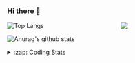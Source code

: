 ### Hi there 👋

<!--
**tao8687/tao8687** is a ✨ _special_ ✨ repository because its `README.md` (this file) appears on your GitHub profile.

Here are some ideas to get you started:

- 🔭 I’m currently working on ...
- 🌱 I’m currently learning ...
- 👯 I’m looking to collaborate on ...
- 🤔 I’m looking for help with ...
- 💬 Ask me about ...
- 📫 How to reach me: ...
- 😄 Pronouns: ...
- ⚡ Fun fact: ...
-->

<img align='right' src="https://media.giphy.com/media/M9gbBd9nbDrOTu1Mqx/giphy.gif" width="240">

  
![Top Langs](https://github-readme-stats.vercel.app/api/top-langs/?username=tao8687&layout=compact&title_color=23238E&text_color=A67D3D)

![Anurag's github stats](https://github-readme-stats.vercel.app/api?username=tao8687&show_icons=true&&text_color=A67D3D&title_color=23238E&show_icons=false&count_private=true&hide=stars)

<details>
  <summary>:zap: Coding Stats</summary>
  <br>
    
<!--START_SECTION:waka-->
![Code Time](http://img.shields.io/badge/Code%20Time-934%20hrs%2055%20mins-blue)

![Profile Views](http://img.shields.io/badge/Profile%20Views-0-blue)

**🐱 My GitHub Data** 

> 📦 1.5 MB Used in GitHub's Storage 
 > 
> 🏆 63 Contributions in the Year 2023
 > 
> 🚫 Not Opted to Hire
 > 
> 📜 49 Public Repositories 
 > 
> 🔑 23 Private Repositories 
 > 
**I'm an Early 🐤** 

```text
🌞 Morning                799 commits         ██████████████████████░░░   89.27 % 
🌆 Daytime                39 commits          █░░░░░░░░░░░░░░░░░░░░░░░░   04.36 % 
🌃 Evening                55 commits          ██░░░░░░░░░░░░░░░░░░░░░░░   06.15 % 
🌙 Night                  2 commits           ░░░░░░░░░░░░░░░░░░░░░░░░░   00.22 % 
```
📅 **I'm Most Productive on Wednesday** 

```text
Monday                   132 commits         ████░░░░░░░░░░░░░░░░░░░░░   14.75 % 
Tuesday                  123 commits         ███░░░░░░░░░░░░░░░░░░░░░░   13.74 % 
Wednesday                153 commits         ████░░░░░░░░░░░░░░░░░░░░░   17.09 % 
Thursday                 118 commits         ███░░░░░░░░░░░░░░░░░░░░░░   13.18 % 
Friday                   126 commits         ████░░░░░░░░░░░░░░░░░░░░░   14.08 % 
Saturday                 121 commits         ███░░░░░░░░░░░░░░░░░░░░░░   13.52 % 
Sunday                   122 commits         ███░░░░░░░░░░░░░░░░░░░░░░   13.63 % 
```


📊 **This Week I Spent My Time On** 

```text
🕑︎ Time Zone: Asia/Shanghai

💬 Programming Languages: 
Python                   1 hr 14 mins        █████████████████░░░░░░░░   66.35 % 
C++                      16 mins             ████░░░░░░░░░░░░░░░░░░░░░   14.64 % 
C                        10 mins             ██░░░░░░░░░░░░░░░░░░░░░░░   09.07 % 
Markdown                 9 mins              ██░░░░░░░░░░░░░░░░░░░░░░░   08.00 % 
Protocol Buffer          0 secs              ░░░░░░░░░░░░░░░░░░░░░░░░░   00.80 % 

🔥 Editors: 
VS Code                  1 hr 52 mins        █████████████████████████   100.00 % 

🐱‍💻 Projects: 
vc07681                  1 hr 21 mins        ██████████████████░░░░░░░   72.10 % 
rt-thread                28 mins             ██████░░░░░░░░░░░░░░░░░░░   25.07 % 
sylixOS                  3 mins              █░░░░░░░░░░░░░░░░░░░░░░░░   02.81 % 
samples                  0 secs              ░░░░░░░░░░░░░░░░░░░░░░░░░   00.03 % 

💻 Operating System: 
Linux                    1 hr 52 mins        █████████████████████████   100.00 % 
```

**I Mostly Code in Python** 

```text
Python                   9 repos             ████████░░░░░░░░░░░░░░░░░   32.14 % 
C++                      6 repos             █████░░░░░░░░░░░░░░░░░░░░   21.43 % 
JavaScript               2 repos             ██░░░░░░░░░░░░░░░░░░░░░░░   07.14 % 
Batchfile                1 repo              █░░░░░░░░░░░░░░░░░░░░░░░░   03.57 % 
HTML                     1 repo              █░░░░░░░░░░░░░░░░░░░░░░░░   03.57 % 
```



**Timeline**

![Lines of Code chart](https://raw.githubusercontent.com/tao8687/tao8687/master/assets/bar_graph.png)


 Last Updated on 03/03/2023 03:26:42 UTC
<!--END_SECTION:waka-->
</details>
